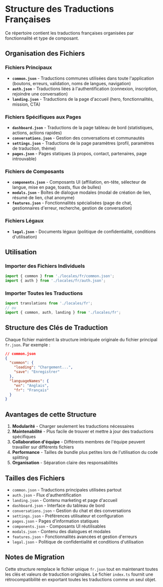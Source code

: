 # Structure des Traductions Françaises

Ce répertoire contient les traductions françaises organisées par fonctionnalité et type de composant.

## Organisation des Fichiers

### Fichiers Principaux
- **`common.json`** - Traductions communes utilisées dans toute l'application (boutons, erreurs, validation, noms de langues, navigation)
- **`auth.json`** - Traductions liées à l'authentification (connexion, inscription, rejoindre une conversation)
- **`landing.json`** - Traductions de la page d'accueil (hero, fonctionnalités, mission, CTA)

### Fichiers Spécifiques aux Pages
- **`dashboard.json`** - Traductions de la page tableau de bord (statistiques, actions, actions rapides)
- **`conversations.json`** - Gestion des conversations et communautés
- **`settings.json`** - Traductions de la page paramètres (profil, paramètres de traduction, thème)
- **`pages.json`** - Pages statiques (à propos, contact, partenaires, page introuvable)

### Fichiers de Composants
- **`components.json`** - Composants UI (affiliation, en-tête, sélecteur de langue, mise en page, toasts, flux de bulles)
- **`modals.json`** - Boîtes de dialogue modales (modal de création de lien, résumé de lien, chat anonyme)
- **`features.json`** - Fonctionnalités spécialisées (page de chat, gestionnaires d'erreur, recherche, gestion de conversation)

### Fichiers Légaux
- **`legal.json`** - Documents légaux (politique de confidentialité, conditions d'utilisation)

## Utilisation

### Importer des Fichiers Individuels
```typescript
import { common } from './locales/fr/common.json';
import { auth } from './locales/fr/auth.json';
```

### Importer Toutes les Traductions
```typescript
import translations from './locales/fr';
// ou
import { common, auth, landing } from './locales/fr';
```

## Structure des Clés de Traduction

Chaque fichier maintient la structure imbriquée originale du fichier principal `fr.json`. Par exemple :

```json
// common.json
{
  "common": {
    "loading": "Chargement...",
    "save": "Enregistrer"
  },
  "languageNames": {
    "en": "Anglais",
    "fr": "Français"
  }
}
```

## Avantages de cette Structure

1. **Modularité** - Charger seulement les traductions nécessaires
2. **Maintenabilité** - Plus facile de trouver et mettre à jour des traductions spécifiques
3. **Collaboration d'équipe** - Différents membres de l'équipe peuvent travailler sur différents fichiers
4. **Performance** - Tailles de bundle plus petites lors de l'utilisation du code splitting
5. **Organisation** - Séparation claire des responsabilités

## Tailles des Fichiers

- `common.json` - Traductions principales utilisées partout
- `auth.json` - Flux d'authentification
- `landing.json` - Contenu marketing et page d'accueil
- `dashboard.json` - Interface du tableau de bord
- `conversations.json` - Gestion du chat et des conversations
- `settings.json` - Préférences utilisateur et configuration
- `pages.json` - Pages d'information statiques
- `components.json` - Composants UI réutilisables
- `modals.json` - Contenu des dialogues et modales
- `features.json` - Fonctionnalités avancées et gestion d'erreurs
- `legal.json` - Politique de confidentialité et conditions d'utilisation

## Notes de Migration

Cette structure remplace le fichier unique `fr.json` tout en maintenant toutes les clés et valeurs de traduction originales. Le fichier `index.ts` fournit une rétrocompatibilité en exportant toutes les traductions comme un seul objet.
